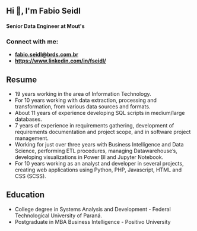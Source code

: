 <h2 align="left">Hi 👋, I'm Fabio Seidl</h2>
<h4 align="left">Senior Data Engineer at Mout's</h4>

<h3 align="left">Connect with me:</h3>

- **fabio.seidl@brds.com.br**
- **https://www.linkedin.com/in/fseidl/**


## Resume
- 19 years working in the area of Information Technology.
- For 10 years working with data extraction, processing and transformation, from various data sources and formats.
- About 11 years of experience developing SQL scripts in medium/large databases.
- 7 years of experience in requirements gathering, development of requirements documentation and project scope,
and in software project management.
- Working for just over three years with Business Intelligence and Data Science, performing ETL procedures,
managing Datawarehouse’s, developing visualizations in Power BI and Jupyter Notebook.
- For 10 years working as an analyst and developer in several projects, creating web applications using Python, PHP, Javascript, HTML and CSS (SCSS).

## Education
- College degree in Systems Analysis and Development - Federal Technological University of Paraná.
- Postgraduate in MBA Business Intelligence - Positivo University
